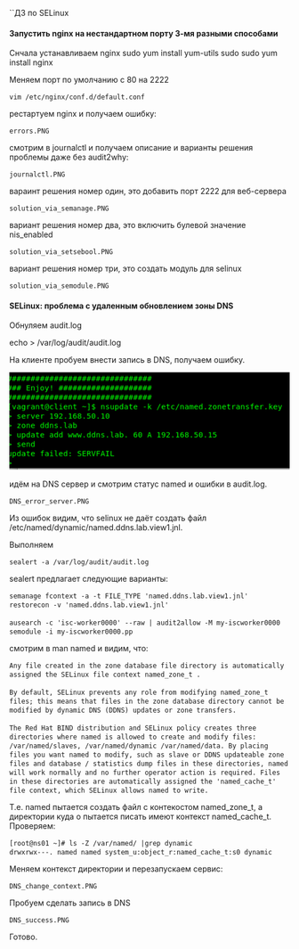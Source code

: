 ``ДЗ по SELinux

#### Запустить nginx на нестандартном порту 3-мя разными способами

Снчала устанавливаем nginx
	sudo yum install yum-utils
	sudo sudo yum install nginx

Меняем порт по умолчанию с 80 на 2222

	vim /etc/nginx/conf.d/default.conf

рестартуем nginx и получаем ошибку:

	errors.PNG

смотрим в journalctl и получаем описание и варианты решения проблемы даже без audit2why:

	journalctl.PNG
	
вараинт решения номер один, это добавить порт 2222 для веб-сервера

	solution_via_semanage.PNG

вариант решения номер два, это включить булевой значение nis_enabled
 
	solution_via_setsebool.PNG
 
вариант решения номер три, это создать модуль для selinux

	solution_via_semodule.PNG


#### SELinux: проблема с удаленным обновлением зоны DNS

Обнуляем audit.log

echo > /var/log/audit/audit.log

На клиенте пробуем внести запись в DNS, получаем ошибку.

![Image of DNS client error](DNS_error.PNG)
	
идём на DNS сервер и смотрим статус named и ошибки в audit.log.

	DNS_error_server.PNG
	
Из ошибок видим, что selinux не даёт создать файл /etc/named/dynamic/named.ddns.lab.view1.jnl.

Выполняем

	sealert -a /var/log/audit/audit.log
	
sealert предлагает следующие варианты:

	semanage fcontext -a -t FILE_TYPE 'named.ddns.lab.view1.jnl'
	restorecon -v 'named.ddns.lab.view1.jnl'

	ausearch -c 'isc-worker0000' --raw | audit2allow -M my-iscworker0000
	semodule -i my-iscworker0000.pp
	
смотрим в man named и видим, что:

	Any file created in the zone database file directory is automatically assigned the SELinux file context named_zone_t .

	By default, SELinux prevents any role from modifying named_zone_t files; this means that files in the zone database directory cannot be modified by dynamic DNS (DDNS) updates or zone transfers.

	The Red Hat BIND distribution and SELinux policy creates three directories where named is allowed to create and modify files: /var/named/slaves, /var/named/dynamic /var/named/data. By placing files you want named to modify, such as slave or DDNS updateable zone files and database / statistics dump files in these directories, named will work normally and no further operator action is required. Files in these directories are automatically assigned the 'named_cache_t' file context, which SELinux allows named to write.

Т.е. named пытается создать файл с контекостом named_zone_t, а директории куда о пытается писать имеют контекст named_cache_t. Проверяем:
	   
	[root@ns01 ~]# ls -Z /var/named/ |grep dynamic
	drwxrwx---. named named system_u:object_r:named_cache_t:s0 dynamic
	
Меняем контекст директории и перезапускаем сервис:

	DNS_change_context.PNG
	
Пробуем сделать запись в DNS

	DNS_success.PNG
	
Готово.
